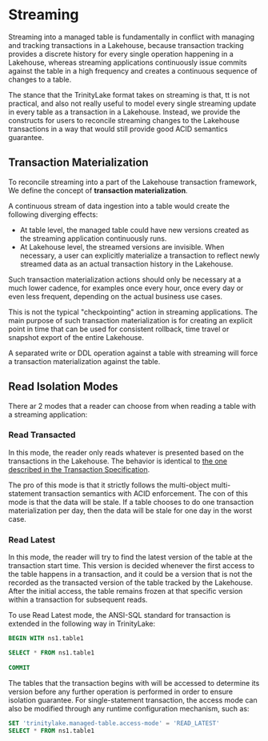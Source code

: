 # Streaming

Streaming into a managed table is fundamentally in conflict with managing and tracking transactions in a Lakehouse,
because transaction tracking provides a discrete history for every single operation happening in a Lakehouse,
whereas streaming applications continuously issue commits against the table in a high frequency
and creates a continuous sequence of changes to a table.

The stance that the TrinityLake format takes on streaming is that, tt is not practical, and also not really useful 
to model every single streaming update in every table as a transaction in a Lakehouse.
Instead, we provide the constructs for users to reconcile streaming changes to the Lakehouse transactions
in a way that would still provide good ACID semantics guarantee.

## Transaction Materialization

To reconcile streaming into a part of the Lakehouse transaction framework,
We define the concept of **transaction materialization**.

A continuous stream of data ingestion into a table would create the following diverging effects:

- At table level, the managed table could have new versions created as the streaming application continuously runs.
- At Lakehouse level, the streamed versions are invisible. When necessary, a user can explicitly
  materialize a transaction to reflect newly streamed data as an actual transaction history in the Lakehouse.

Such transaction materialization actions should only be necessary at a much lower cadence,
for examples once every hour, once every day or even less frequent, depending on the actual business use cases.

This is not the typical "checkpointing" action in streaming applications.
The main purpose of such transaction materialization is for creating an explicit point in time that can be used
for consistent rollback, time travel or snapshot export of the entire Lakehouse.

A separated write or DDL operation against a table with streaming will force a transaction materialization
against the table.

## Read Isolation Modes

There ar 2 modes that a reader can choose from when reading a table with a streaming application:

### Read Transacted

In this mode, the reader only reads whatever is presented based on the transactions in the Lakehouse.
The behavior is identical to [the one described in the Transaction Specification](../storage-transaction#read-isolation).

The pro of this mode is that it strictly follows the multi-object multi-statement transaction semantics with ACID enforcement.
The con of this mode is that the data will be stale.
If a table chooses to do one transaction materialization per day, then the data will be stale for one day in the worst case.

### Read Latest

In this mode, the reader will try to find the latest version of the table at the transaction start time.
This version is decided whenever the first access to the table happens in a transaction,
and it could be a version that is not the recorded as the transacted version of the table tracked by the Lakehouse. 
After the initial access, the table remains frozen at that specific version within a transaction for subsequent reads.

To use Read Latest mode, the ANSI-SQL standard for transaction is extended in the following way in TrinityLake:

```sql
BEGIN WITH ns1.table1

SELECT * FROM ns1.table1
          
COMMIT
```
The tables that the transaction begins with will be accessed to determine its version before any further operation
is performed in order to ensure isolation guarantee.
For single-statement transaction, the access mode can also be modified through any runtime configuration mechanism, such as:

```sql
SET 'trinitylake.managed-table.access-mode' = 'READ_LATEST'
SELECT * FROM ns1.table1
```
